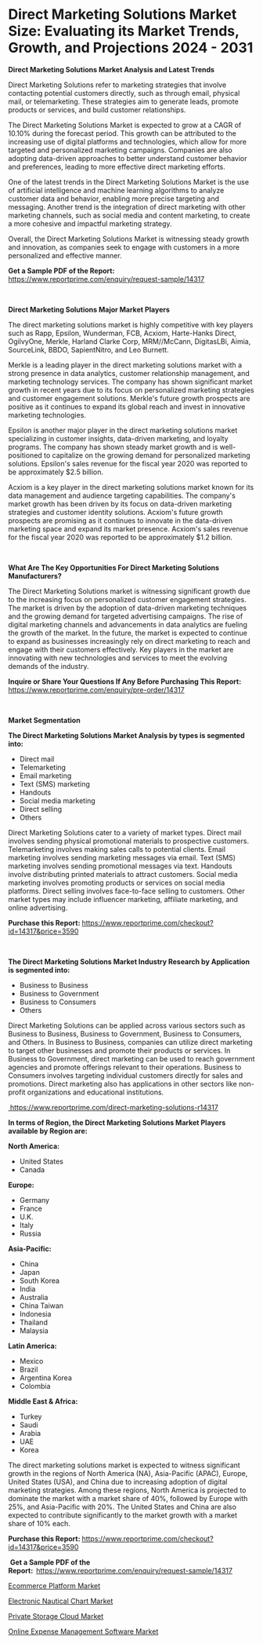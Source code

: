 <p><h1>Direct Marketing Solutions Market Size: Evaluating its Market Trends, Growth, and Projections 2024 - 2031</h1></p><p><strong>Direct Marketing Solutions Market Analysis and Latest Trends</strong></p>
<p><p>Direct Marketing Solutions refer to marketing strategies that involve contacting potential customers directly, such as through email, physical mail, or telemarketing. These strategies aim to generate leads, promote products or services, and build customer relationships.</p><p>The Direct Marketing Solutions Market is expected to grow at a CAGR of 10.10% during the forecast period. This growth can be attributed to the increasing use of digital platforms and technologies, which allow for more targeted and personalized marketing campaigns. Companies are also adopting data-driven approaches to better understand customer behavior and preferences, leading to more effective direct marketing efforts.</p><p>One of the latest trends in the Direct Marketing Solutions Market is the use of artificial intelligence and machine learning algorithms to analyze customer data and behavior, enabling more precise targeting and messaging. Another trend is the integration of direct marketing with other marketing channels, such as social media and content marketing, to create a more cohesive and impactful marketing strategy.</p><p>Overall, the Direct Marketing Solutions Market is witnessing steady growth and innovation, as companies seek to engage with customers in a more personalized and effective manner.</p></p>
<p><strong>Get a Sample PDF of the Report:&nbsp;</strong> <a href="https://www.reportprime.com/enquiry/request-sample/14317">https://www.reportprime.com/enquiry/request-sample/14317</a></p>
<p>&nbsp;</p>
<p><strong>Direct Marketing Solutions Major Market Players</strong></p>
<p><p>The direct marketing solutions market is highly competitive with key players such as Rapp, Epsilon, Wunderman, FCB, Acxiom, Harte-Hanks Direct, OgilvyOne, Merkle, Harland Clarke Corp, MRM//McCann, DigitasLBi, Aimia, SourceLink, BBDO, SapientNitro, and Leo Burnett. </p><p>Merkle is a leading player in the direct marketing solutions market with a strong presence in data analytics, customer relationship management, and marketing technology services. The company has shown significant market growth in recent years due to its focus on personalized marketing strategies and customer engagement solutions. Merkle's future growth prospects are positive as it continues to expand its global reach and invest in innovative marketing technologies.</p><p>Epsilon is another major player in the direct marketing solutions market specializing in customer insights, data-driven marketing, and loyalty programs. The company has shown steady market growth and is well-positioned to capitalize on the growing demand for personalized marketing solutions. Epsilon's sales revenue for the fiscal year 2020 was reported to be approximately $2.5 billion.</p><p>Acxiom is a key player in the direct marketing solutions market known for its data management and audience targeting capabilities. The company's market growth has been driven by its focus on data-driven marketing strategies and customer identity solutions. Acxiom's future growth prospects are promising as it continues to innovate in the data-driven marketing space and expand its market presence. Acxiom's sales revenue for the fiscal year 2020 was reported to be approximately $1.2 billion.</p></p>
<p>&nbsp;</p>
<p><strong>What Are The Key Opportunities For Direct Marketing Solutions Manufacturers?</strong></p>
<p><p>The Direct Marketing Solutions market is witnessing significant growth due to the increasing focus on personalized customer engagement strategies. The market is driven by the adoption of data-driven marketing techniques and the growing demand for targeted advertising campaigns. The rise of digital marketing channels and advancements in data analytics are fueling the growth of the market. In the future, the market is expected to continue to expand as businesses increasingly rely on direct marketing to reach and engage with their customers effectively. Key players in the market are innovating with new technologies and services to meet the evolving demands of the industry.</p></p>
<p><strong>Inquire or Share Your Questions If Any Before Purchasing This Report:</strong> <a href="https://www.reportprime.com/enquiry/pre-order/14317">https://www.reportprime.com/enquiry/pre-order/14317</a></p>
<p>&nbsp;</p>
<p><strong>Market Segmentation</strong></p>
<p><strong>The Direct Marketing Solutions Market Analysis by types is segmented into:</strong></p>
<p><ul><li>Direct mail</li><li>Telemarketing</li><li>Email marketing</li><li>Text (SMS) marketing</li><li>Handouts</li><li>Social media marketing</li><li>Direct selling</li><li>Others</li></ul></p>
<p><p>Direct Marketing Solutions cater to a variety of market types. Direct mail involves sending physical promotional materials to prospective customers. Telemarketing involves making sales calls to potential clients. Email marketing involves sending marketing messages via email. Text (SMS) marketing involves sending promotional messages via text. Handouts involve distributing printed materials to attract customers. Social media marketing involves promoting products or services on social media platforms. Direct selling involves face-to-face selling to customers. Other market types may include influencer marketing, affiliate marketing, and online advertising.</p></p>
<p><strong>Purchase this Report:&nbsp;</strong><a href="https://www.reportprime.com/checkout?id=14317&price=3590">https://www.reportprime.com/checkout?id=14317&price=3590</a></p>
<p>&nbsp;</p>
<p><strong>The Direct Marketing Solutions Market Industry Research by Application is segmented into:</strong></p>
<p><ul><li>Business to Business</li><li>Business to Government</li><li>Business to Consumers</li><li>Others</li></ul></p>
<p><p>Direct Marketing Solutions can be applied across various sectors such as Business to Business, Business to Government, Business to Consumers, and Others. In Business to Business, companies can utilize direct marketing to target other businesses and promote their products or services. In Business to Government, direct marketing can be used to reach government agencies and promote offerings relevant to their operations. Business to Consumers involves targeting individual customers directly for sales and promotions. Direct marketing also has applications in other sectors like non-profit organizations and educational institutions.</p></p>
<p><a href="https://www.reportprime.com/direct-marketing-solutions-r14317">&nbsp;https://www.reportprime.com/direct-marketing-solutions-r14317</a></p>
<p><strong>In terms of Region, the Direct Marketing Solutions Market Players available by Region are:</strong></p>
<p>
    <p> <strong> North America: </strong>
        <ul>
            <li>United States</li>
            <li>Canada</li>
        </ul>
        </p> 
    <p> <strong> Europe: </strong>
        <ul>
            <li>Germany</li>
            <li>France</li>
            <li>U.K.</li>
            <li>Italy</li>
            <li>Russia</li>
        </ul>
        </p> 
    <p> <strong> Asia-Pacific: </strong>
        <ul>
            <li>China</li>
            <li>Japan</li>
            <li>South Korea</li>
            <li>India</li>
            <li>Australia</li>
            <li>China Taiwan</li>
            <li>Indonesia</li>
            <li>Thailand</li>
            <li>Malaysia</li>
        </ul>
        </p> 
    <p> <strong> Latin America: </strong>
        <ul>
            <li>Mexico</li>
            <li>Brazil</li>
            <li>Argentina Korea</li>
            <li>Colombia</li>
        </ul>
        </p> 
    <p> <strong> Middle East & Africa: </strong>
        <ul>
            <li>Turkey</li>
            <li>Saudi</li>
            <li>Arabia</li>
            <li>UAE</li>
            <li>Korea</li>
        </ul>
    </p>
    </p>
<p><p>The direct marketing solutions market is expected to witness significant growth in the regions of North America (NA), Asia-Pacific (APAC), Europe, United States (USA), and China due to increasing adoption of digital marketing strategies. Among these regions, North America is projected to dominate the market with a market share of 40%, followed by Europe with 25%, and Asia-Pacific with 20%. The United States and China are also expected to contribute significantly to the market growth with a market share of 10% each.</p></p>
<p><strong>Purchase this Report: </strong><a href="https://www.reportprime.com/checkout?id=14317&price=3590">https://www.reportprime.com/checkout?id=14317&price=3590</a></p>
<p>&nbsp;<strong>Get a Sample PDF of the Report:&nbsp;&nbsp;</strong><a href="https://www.reportprime.com/enquiry/request-sample/14317">https://www.reportprime.com/enquiry/request-sample/14317</a></p>
<p><strong></strong></p>
<p><p><a href="https://github.com/gulaimolin/Market-Research-Report-List-5/blob/main/ecommerce-platform-market.md">Ecommerce Platform Market</a></p><p><a href="https://issuu.com/reportprime-2/docs/electronic-nautical-chart-market-size-2030.pptx">Electronic Nautical Chart Market</a></p><p><a href="https://issuu.com/reportprime-2/docs/private-storage-cloud-market-size-2030.pptx">Private Storage Cloud Market</a></p><p><a href="https://github.com/mauripalmi/Market-Research-Report-List-4/blob/main/online-expense-management-software-market.md">Online Expense Management Software Market</a></p></p>